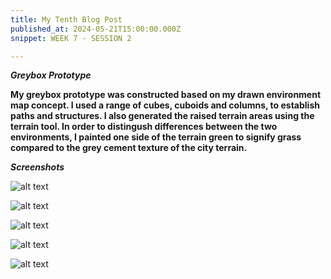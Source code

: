 ```yaml
---
title: My Tenth Blog Post
published_at: 2024-05-21T15:00:00.000Z
snippet: WEEK 7 - SESSION 2

---
```

_**Greybox Prototype**_

**My greybox prototype was constructed based on my drawn environment map concept. I used a range of cubes, cuboids and columns, to establish paths and structures. I also generated the raised terrain areas using the terrain tool. In order to distingush differences between the two environments, I painted one side of the terrain green to signify grass compared to the grey cement texture of the city terrain.**

_**Screenshots**_

![alt text](/images/plainterraingreyb.png)

![alt text](/images/paintedterraingreyb.png)

![alt text](/images/paintedterraingreyb2.png)

![alt text](/images/paintedterraingreyb3.png)

![alt text](/images/pathwaygreyb1.png)

<!-- 2. Using the design documents that you generated for your last homework task, and the navigation design concepts explored in class today, block out your environment design in Unity. 
3. Start with basic primitives such as cubes and spheres to establish landmarks, paths, and other spatial design elements. You may also use the terrain tool for outdoor environments. 
4. Work quickly and roughly to ensure that you have a simple greybox prototype for the next class, and so you can start testing and iterating as soon as possible. 
 -->





<!-- # This is h1

## This is h2

_underline_

**bold** -->
